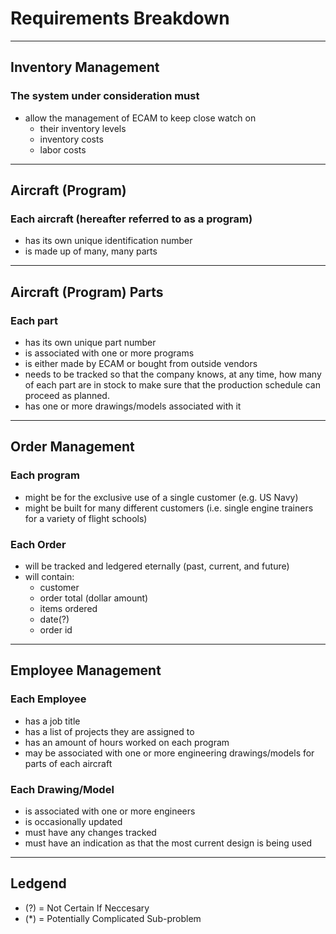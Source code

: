 # Requirements Breakdown

***

## Inventory Management

### The system under consideration must

- allow the management of ECAM to keep close watch on
  - their inventory levels
  - inventory costs
  - labor costs

***

## Aircraft (Program)

### Each aircraft (hereafter referred to as a program)

- has its own unique identification number
- is made up of many, many parts

***

## Aircraft (Program) Parts

### Each part

- has its own unique part number
- is associated with one or more programs
- is either made by ECAM or bought from outside vendors
- needs to be tracked so that the company knows, at any time, how many of each part are in stock to make sure that the production schedule can proceed as planned.
- has one or more drawings/models associated with it

***

## Order Management

### Each program

- might be for the exclusive use of a single customer (e.g. US Navy)
- might be built for many different customers (i.e. single engine trainers for a variety of flight schools)

### Each Order

- will be tracked and ledgered eternally (past, current, and future)
- will contain:
  - customer
  - order total (dollar amount)
  - items ordered
  - date(?)
  - order id

***

## Employee Management

### Each Employee

- has a job title
- has a list of projects they are assigned to
- has an amount of hours worked on each program
- may be associated with one or more engineering drawings/models for parts of each aircraft

### Each Drawing/Model

- is associated with one or more engineers
- is occasionally updated
- must have any changes tracked
- must have an indication as that the most current design is being used

***

## Ledgend

- (?) = Not Certain If Neccesary
- (*) = Potentially Complicated Sub-problem